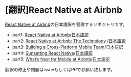 # [翻訳]React Native at Airbnb

[React Native at Airbnb](https://medium.com/airbnb-engineering/react-native-at-airbnb-f95aa460be1c)の日本語訳を管理するリポジトリです。

- part1: [React Native at Airbnb](https://medium.com/airbnb-engineering/react-native-at-airbnb-f95aa460be1c)/[日本語訳](https://github.com/react-native-jp/react-native-at-airbnb-jp-translation/blob/master/1-alt-react-native-at-airbnb.md)
- part2: [React Native at Airbnb: The Technology](https://medium.com/airbnb-engineering/react-native-at-airbnb-the-technology-dafd0b43838)
/[日本語訳](https://github.com/react-native-jp/react-native-at-airbnb-jp-translation/blob/master/2-react-native-at-airbnb-the-technology.md)
- part3: [Building a Cross-Platform Mobile Team](https://medium.com/airbnb-engineering/building-a-cross-platform-mobile-team-3e1837b40a88)/[日本語訳](https://github.com/react-native-jp/react-native-at-airbnb-jp-translation/blob/master/3-building-a-cross-platform-mobile-team.md)
- part4: [Sunsetting React Native](https://medium.com/airbnb-engineering/sunsetting-react-native-1868ba28e30a)/[日本語訳](https://github.com/react-native-jp/react-native-at-airbnb-jp-translation/blob/master/4-sunsetting-react-native.md)
- part5: [What’s Next for Mobile at Airbnb](https://medium.com/airbnb-engineering/whats-next-for-mobile-at-airbnb-5e71618576ab)/[日本語訳](https://github.com/react-native-jp/react-native-at-airbnb-jp-translation/blob/master/5-what%E2%80%99s-next-for-mobile-at-airbnb.md)

翻訳の修正や問題はissueもしくはPRでお願い致します。

